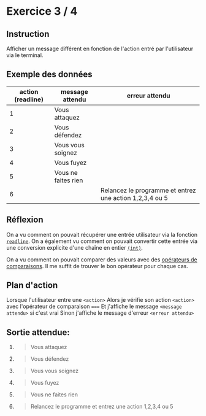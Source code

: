 # Exercice 3 / 4

## Instruction

Afficher un message différent en fonction de l'action entré par l'utilisateur
via le terminal.

## Exemple des données

| action (readline) | message attendu     | erreur attendu                                          |
| ----------------- | ------------------- | ------------------------------------------------------- |
| 1                 | Vous attaquez       |                                                         |
| 2                 | Vous défendez       |                                                         |
| 3                 | Vous vous soignez   |                                                         |
| 4                 | Vous fuyez          |                                                         |
| 5                 | Vous ne faites rien |                                                         |
| 6                 |                     | Relancez le programme et entrez une action 1,2,3,4 ou 5 |

## Réflexion

On a vu comment on pouvait récupérer une entrée utilisateur via la fonction
[`readline`](https://www.php.net/manual/fr/function.readline.php). On a
également vu comment on pouvait convertir cette entrée via une conversion
explicite d'une chaîne en entier [`(int)`](https://www.php.net/manual/fr/language.types.integer.php#language.types.integer.casting).

On a vu comment on pouvait comparer des valeurs avec des [opérateurs de comparaisons](https://www.php.net/manual/fr/language.operators.comparison.php).
Il me suffit de trouver le bon opérateur pour chaque cas.

## Plan d'action

Lorsque l'utilisateur entre une `<action>`
Alors je vérifie son action `<action>` avec l'opérateur de comparaison `===`
Et j'affiche le message `<message attendu>` si c'est vrai
Sinon j'affiche le message d'erreur `<erreur attendu>`

## Sortie attendue:

1. > Vous attaquez

2. > Vous défendez

3. > Vous vous soignez

4. > Vous fuyez

5. > Vous ne faites rien

6. > Relancez le programme et entrez une action 1,2,3,4 ou 5
